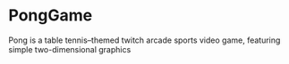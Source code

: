 # PongGame
Pong is a table tennis–themed twitch arcade sports video game, featuring simple two-dimensional graphics
